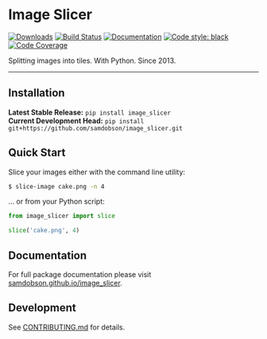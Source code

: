 # Image Slicer

[![Downloads](https://pepy.tech/badge/image-slicer)](https://pepy.tech/project/image-slicer)
[![Build Status](https://github.com/samdobson/image_slicer/workflows/Build%20Master/badge.svg)](https://github.com/samdobson/image_slicer/actions)
[![Documentation](https://github.com/samdobson/image_slicer/workflows/Documentation/badge.svg)](https://samdobson.github.io/image_slicer)
[![Code style: black](https://img.shields.io/badge/code%20style-black-000000.svg)](https://github.com/psf/black)
[![Code Coverage](https://codecov.io/gh/samdobson/image_slicer/branch/master/graph/badge.svg)](https://codecov.io/gh/samdobson/image_slicer)

Splitting images into tiles. With Python. Since 2013.

---

## Installation
**Latest Stable Release:** `pip install image_slicer`<br>
**Current Development Head:** `pip install git+https://github.com/samdobson/image_slicer.git`

## Quick Start

Slice your images either with the command line utility:

```bash
$ slice-image cake.png -n 4
```

... or from your Python script:

```python
from image_slicer import slice

slice('cake.png', 4)
```

## Documentation
For full package documentation please visit [samdobson.github.io/image_slicer](https://samdobson.github.io/image_slicer).

## Development
See [CONTRIBUTING.md](CONTRIBUTING.md) for details.

